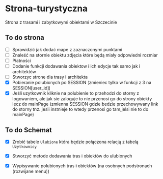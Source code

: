 # Strona-turystyczna
Strona z trasami i zabytkowymi obiektami w Szczecinie

## To do strona
- [ ] Sprawidzić jak dodać mape z zaznaczonymi punktami
- [ ] Znaleść na stornie obiektu zdjęcia które będą miały odpowiedni rozmiar
- [ ] Płatności
- [ ] Dodanie funkcji dodawania obiektow i ich edycje tak samo jak i architektów
- [ ] Stworzyc strone dla trasy i architekta
- [x] Pobieranie polubionych po SESSION (zmieniec tylko w funkcji z 3 na SESSION[user_id])
- [x] Jeśli uzytkownik kliknie na polubienie to przehodzi do storny z logowaniem, ale jak sie zaloguje to nie przenosi go do strony obiekty lecz do mainPage (zmienna SESSION gdzie bedzie przechowywany link do storny tnz. jesli instnieje to wtedy przenosi go tam,jelsi nie to do mainPage)

## To do Schemat
- [x] Zrobić tabele `Ulubione` która będzie połączona relacją z tabelą `Uzytkownicy`
- [x] Stworzyć metode dodawania tras i obiektów do ulubionych
- [x] Wypisywanie polubionych tras i obiektów (na osobnych podstronach (rozwijane menu))



